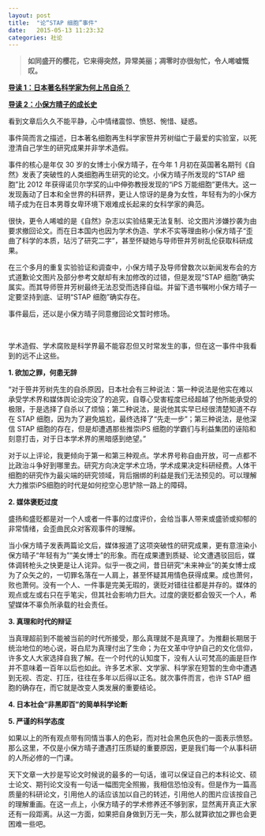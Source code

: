 ```yaml
---
layout: post
title:  "论“STAP 细胞”事件"
date:   2015-05-13 11:23:32
categories: 社论
---
```

> **如同盛开的樱花，它来得突然，异常美丽；凋零时亦很匆忙，令人唏嘘慨叹。**

[**导读 1：日本著名科学家为何上吊自杀？**](http://blog.sina.com.cn/s/blog_4cd1c1670102uyvu.html?tj=2)

[**导读 2：小保方晴子的成长史**](http://www.biodiscover.com/news/celebrity/108983.html)

看到文章后久久不能平静，心中情绪震惊、愤怒、惋惜、疑惑。

事件简而言之描述，日本著名细胞再生科学家笹井芳树缢亡于最爱的实验室，以死澄清自己学生的研究成果并非学术造假。

事件的核心是年仅 30 岁的女博士小保方晴子，在今年 1 月初在英国著名期刊《自然》发表了突破性的人类细胞再生研究的论文。小保方晴子所发现的“STAP 细胞”比 2012 年获得诺贝尔学奖的山中伸弥教授发现的“iPS 万能细胞”更伟大。这一发现轰动了日本和全世界的科研界，更让人惊讶的是身为女性，年轻有为的小保方晴子成为在日本男尊女卑环境下艰难成长起来的女科学家的典范。

很快，更令人唏嘘的是《自然》杂志以实验结果无法复制、论文图片涉嫌抄袭为由要求撤回论文。而在日本国内也因为学术伪造、学术不实等理由称小保方晴子“歪曲了科学的本质，玷污了研究二字”，甚至怀疑她与导师笹井芳树乱伦获取科研成果。

在三个多月的重复实验验证和调查中，小保方晴子及导师曾数次以新闻发布会的方式道歉论文图片及部分参考文献却有未加修改的过错，但是发现“STAP 细胞”确实属实。而其导师笹井芳树最终无法忍受而选择自缢。并留下遗书嘱咐小保方晴子一定要坚持到底、证明“STAP 细胞”确实存在。

事件最后，还以是小保方晴子同意撤回论文暂时修场。

<br />

学术造假、学术腐败是科学界最不能容忍但又时常发生的事，但在这一事件中我看到的远不止这些。

**1. 欲加之罪，何患无辞**

“对于笹井芳树先生的自杀原因，日本社会有三种说法：第一种说法是他实在难以承受学术界和媒体舆论没完没了的追究，自尊心受害程度已经超越了他所能承受的极限，于是选择了自杀以了烦恼；第二种说法，是说他其实早已经很清楚知道不存在 STAP 细胞，因为为了避免尴尬，最终选择了“先走一步”；第三种说法，是他深信 STAP 细胞的存在，但是却遭遇那些推崇iPS 细胞的学霸们与利益集团的诬陷和刻意打击，对于日本学术界的黑暗感到绝望。”

对于以上评论，我更倾向于第一和第三种观点。学术界号称自由开放，可一点都不比政治斗争好到哪里去。研究方向决定学术立场，学术成果决定科研经费。人体干细胞的研究作为最尖端的研究领域，背后捆绑的利益是我们无法预见的。可以理解大力推崇iPS细胞的时代是如何挖空心思铲除一路上的障碍。

**2. 媒体褒贬过度**

盛扬和盛贬都是对一个人或者一件事的过度评价，会给当事人带来或盛骄或抑郁的非常情绪，会歪曲民众对客观事件的理解。

当小保方晴子发表两篇论文后，媒体报道了这项突破性的研究成果，更有意渲染小保方晴子“年轻有为”“美女博士”的形象。而在成果遭到质疑、论文遭遇驳回后，媒体调转枪头之快更是让人诧异。似乎一夜之间，昔日研究“未来神业”的美女博士成为了众矢之的，一切罪名落在一人肩上，甚至怀疑其用情色获得成果。成也萧何，败也萧何。没有一个人、一件事是完美无瑕的，褒贬对错往往都是并存的。媒体的观点或左或右只在乎笔尖，但其社会影响力巨大。过度的褒贬都会毁灭一个人，希望媒体不辜负所承载的社会责任。

**3. 真理和时代的辩证**

当真理超前到不能被当前的时代所接受，那么真理就不是真理了。为推翻长期居于统治地位的地心说，哥白尼为真理付出了生命；为在文革中守护自己的文化信仰，许多文人大家选择自我了解。在一个时代的认知度下，没有人认可梵高的画是巨作并不意味着一百年以后也如此。许多艺术家、文学家、科学家在短暂的生命中遭遇到无视、否定、打压，往往在多年以后得以正名。就次事件而言，也许 STAP 细胞的确存在，而它就是改变人类发展的重要结论。

**4. 日本社会“非黑即百”的简单科学论断**

**5. 严谨的科学态度**

如果以上的所有观点带有同情当事人的色彩，而对社会黑色灰色的一面表示愤怒。那么这里，不仅是小保方晴子遭遇打压质疑的重要原因，更是我们每一个从事科研的人所必修的一门课。

天下文章一大抄是写论文时候说的最多的一句话，谁可以保证自己的本科论文、硕士论文、期刊论文没有一句话一幅图完全照搬，我相信恐怕没有。但是作为一篇高质量的科研论文，引用他人的话应该加以自己的转述，引用他人的图片应该按自己的理解重画。在这一点上，小保方晴子的学术修养还不够到家，显然离开真正大家还有一段距离。从这一方面，如果把自身做到万无一失，那么就算欲加之罪也会更困难一些吧。
